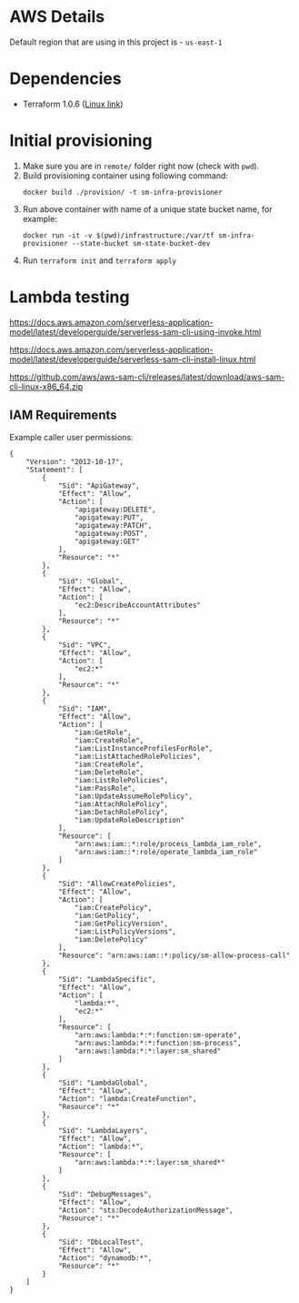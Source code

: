 # AWS Details
Default region that are using in this project is - `us-east-1`

# Dependencies
- Terraform 1.0.6 ([Linux link](https://releases.hashicorp.com/terraform/1.0.6/terraform_1.0.6_linux_amd64.zip))

# Initial provisioning
1. Make sure you are in `remote/` folder right now (check with `pwd`).
2. Build provisioning container using following command: 
    ```
    docker build ./provision/ -t sm-infra-provisioner
    ```
3. Run above container with name of a unique state bucket name, for example: 
    ```
    docker run -it -v $(pwd)/infrastructure:/var/tf sm-infra-provisioner --state-bucket sm-state-bucket-dev
    ```
4. Run `terraform init` and `terraform apply`

# Lambda testing
https://docs.aws.amazon.com/serverless-application-model/latest/developerguide/serverless-sam-cli-using-invoke.html

https://docs.aws.amazon.com/serverless-application-model/latest/developerguide/serverless-sam-cli-install-linux.html

https://github.com/aws/aws-sam-cli/releases/latest/download/aws-sam-cli-linux-x86_64.zip

## IAM Requirements

Example caller user permissions:
```
{
    "Version": "2012-10-17",
    "Statement": [
        {
            "Sid": "ApiGateway",
            "Effect": "Allow",
            "Action": [
                "apigateway:DELETE",
                "apigateway:PUT",
                "apigateway:PATCH",
                "apigateway:POST",
                "apigateway:GET"
            ],
            "Resource": "*"
        },
        {
            "Sid": "Global",
            "Effect": "Allow",
            "Action": [
                "ec2:DescribeAccountAttributes"
            ],
            "Resource": "*"
        },
        {
            "Sid": "VPC",
            "Effect": "Allow",
            "Action": [
                "ec2:*"
            ],
            "Resource": "*"
        },
        {
            "Sid": "IAM",
            "Effect": "Allow",
            "Action": [
                "iam:GetRole",
                "iam:CreateRole",
                "iam:ListInstanceProfilesForRole",
                "iam:ListAttachedRolePolicies",
                "iam:CreateRole",
                "iam:DeleteRole",
                "iam:ListRolePolicies",
                "iam:PassRole",
                "iam:UpdateAssumeRolePolicy",
                "iam:AttachRolePolicy",
                "iam:DetachRolePolicy",
                "iam:UpdateRoleDescription"
            ],
            "Resource": [
                "arn:aws:iam::*:role/process_lambda_iam_role",
                "arn:aws:iam::*:role/operate_lambda_iam_role"
            ]
        },
        {
            "Sid": "AllowCreatePolicies",
            "Effect": "Allow",
            "Action": [
                "iam:CreatePolicy",
                "iam:GetPolicy",
                "iam:GetPolicyVersion",
                "iam:ListPolicyVersions",
                "iam:DeletePolicy"
            ],
            "Resource": "arn:aws:iam::*:policy/sm-allow-process-call"
        },
        {
            "Sid": "LambdaSpecific",
            "Effect": "Allow",
            "Action": [
                "lambda:*",
                "ec2:*"
            ],
            "Resource": [
                "arn:aws:lambda:*:*:function:sm-operate",
                "arn:aws:lambda:*:*:function:sm-process",
                "arn:aws:lambda:*:*:layer:sm_shared"
            ]
        },
        {
            "Sid": "LambdaGlobal",
            "Effect": "Allow",
            "Action": "lambda:CreateFunction",
            "Resource": "*"
        },
        {
            "Sid": "LambdaLayers",
            "Effect": "Allow",
            "Action": "lambda:*",
            "Resource": [
                "arn:aws:lambda:*:*:layer:sm_shared*"
            ]
        },
        {
            "Sid": "DebugMessages",
            "Effect": "Allow",
            "Action": "sts:DecodeAuthorizationMessage",
            "Resource": "*"
        },
        {
            "Sid": "DbLocalTest",
            "Effect": "Allow",
            "Action": "dynamodb:*",
            "Resource": "*"
        }
    ]
}
```